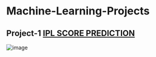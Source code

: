 # Machine-Learning-Projects
## Project-1 [IPL SCORE PREDICTION](https://github.com/DynamicDebugger/Machine-Learning-Projects/blob/main/ipl_score_prediction.ipynb)
![image](https://github.com/DynamicDebugger/Machine-Learning-Projects/assets/138235393/ad4bda64-71cd-49ab-864f-e8cd9e5a767d)

